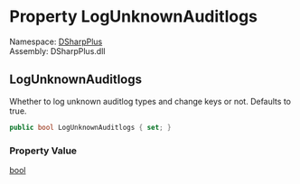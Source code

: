 # Property LogUnknownAuditlogs

Namespace: [DSharpPlus](DSharpPlus.md)  
Assembly: DSharpPlus.dll

## <a id="DSharpPlus_DiscordConfiguration_LogUnknownAuditlogs"></a>LogUnknownAuditlogs

Whether to log unknown auditlog types and change keys or not. Defaults to true.

```csharp
public bool LogUnknownAuditlogs { set; }
```

### Property Value

[bool](https://learn.microsoft.com/dotnet/api/system.boolean)

